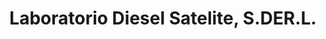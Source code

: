 ---
title: "Laboratorio Diesel Satelite, S.DER.L."
url: /san-pedro-sula/laboratorio-diesel-satelite-s-der-l/
shop: Autowerkstatt
---